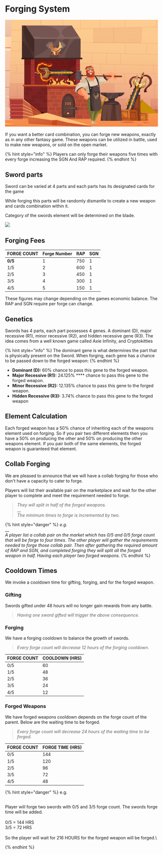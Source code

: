 # Forging System

![](../.gitbook/assets/forge.jpg)

If you want a better card combination, you can forge new weapons, exactly as in any other fantasy game. These weapons can be utilized in battle, used to make new weapons, or sold on the open market.

{% hint style="info" %}
Players can only forge their weapons five times with every forge increasing the SGN And RAP required.
{% endhint %}

## Sword parts

Sword can be varied at 4 parts and each parts has its designated cards for the game

While forging this parts will be randomly dismantle to create a new weapon and cards combination within it.

Category of the swords element will be determined on the blade.

![](../.gitbook/assets/273003254\_462047952071439\_9035256204137697450\_n.png)

## **Forging Fees**

| FORGE COUNT | Forge Number | RAP | SGN |
| ----------- | ------------ | --- | --- |
| **0/5**     | 1            | 750 | 1   |
| 1/5         | 2            | 600 | 1   |
| 2/5         | 3            | 450 | 1   |
| 3/5         | 4            | 300 | 1   |
| 4/5         | 5            | 150 | 1   |

These figures may change depending on the games economic balance. The RAP and SGN require per forge can change.&#x20;

## **Genetics**

Swords has 4 parts, each part possesses 4 genes. A dominant (D), major recessive (R1), minor recessive (R2), and hidden recessive gene (R3). The idea comes from a well known game called Axie Infinity, and Cryptokitties

{% hint style="info" %}
The dominant gene is what determines the part that is physically present on the Sword. When forging, each gene has a chance to be passed down to the forged weapon:
{% endhint %}

* **Dominant (D):** 60% chance to pass this gene to the forged weapon.
* **Major Recessive (R1):**  24.125% **** chance to pass this gene to the forged weapon.
* **Minor Recessive (R2):**   12.135% chance to pass this gene to the forged weapon.
* **Hidden Recessive (R3):** 3.74% chance to pass this gene to the forged weapon

## Element Calculation

Each forged weapon has a 50% chance of inheriting each of the weapons element used on forging. So if you pair two different elements then you have a 50% on producing the other and 50% on producing the other weapons element. If you pair both of the same elements, the forged weapon is guaranteed that element.

## Collab Forging

We are pleased to announce that we will have a collab forging for those who don't have a capacity to cater to forge.

Players will list their available pair on the marketplace and wait for the other player to complete and meet the requirement needed to forge.&#x20;

> _They will split in half of the forged weapons._ \
> __\
> _The minimum times to forge is incremented by two._&#x20;

{% hint style="danger" %}
_e.g._\
__\
_A player list a collab pair on the market which has 0/5 and 0/5 forge count that will be forge to four times. The other player will gather the requirements needed to forge those collab pair. Then after gathering the required amount of RAP and SGN, and completed forging they will split all the forged weapon in half. Having each player two forged weapons._
{% endhint %}

## Cooldown Times

We invoke a cooldown time for gifting, forging, and for the forged weapon.

### Gifting

Swords gifted under 48 hours will no longer gain rewards from any battle.&#x20;

> _Having one sword gifted will trigger the above consequence._

### Forging

We have a forging cooldown to balance the growth of swords.

> _Every forge count will decrease 12 hours of the forging cooldown._

| FORGE COUNT | COOLDOWN (HRS) |
| ----------- | -------------- |
| 0/5         | 60             |
| 1/5         | 48             |
| 2/5         | 36             |
| 3/5         | 24             |
| 4/5         | 12             |

### Forged Weapons

We have forged weapons cooldown depends on the forge count of the parent. Below are the waiting time to be forged.

> _Every forge count will decrease 24 hours of the waiting time to be forged._

| FORGE COUNT | FORGE TIME (HRS) |
| ----------- | ---------------- |
| 0/5         | 144              |
| 1/5         | 120              |
| 2/5         | 96               |
| 3/5         | 72               |
| 4/5         | 48               |

{% hint style="danger" %}
e.g.

\
Player will forge two swords with 0/5 and 3/5 forge count. The swords forge time will be added.\
\
0/5 = 144 HRS\
3/5 = 72 HRS\
\
So the player will wait for 216 HOURS for the forged weapon will be forged.\

{% endhint %}
